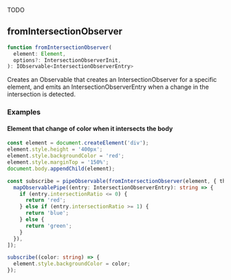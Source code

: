 TODO

## fromIntersectionObserver

```ts
function fromIntersectionObserver(
  element: Element,
  options?: IntersectionObserverInit,
): IObservable<IntersectionObserverEntry>
```

Creates an Observable that creates an IntersectionObserver for a specific element, and emits an
IntersectionObserverEntry when a change in the intersection is detected.

### Examples

#### Element that change of color when it intersects the body

```ts
const element = document.createElement('div');
element.style.height = '400px';
element.style.backgroundColor = 'red';
element.style.marginTop = '150%';
document.body.appendChild(element);

const subscribe = pipeObservable(fromIntersectionObserver(element, { threshold: [0, 1] }), [
  mapObservablePipe((entry: IntersectionObserverEntry): string => {
    if (entry.intersectionRatio <= 0) {
      return 'red';
    } else if (entry.intersectionRatio >= 1) {
      return 'blue';
    } else {
      return 'green';
    }
  }),
]);

subscribe((color: string) => {
  element.style.backgroundColor = color;
});
```



